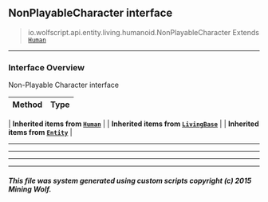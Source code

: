 ## NonPlayableCharacter __interface__

>io.wolfscript.api.entity.living.humanoid.NonPlayableCharacter
>Extends [`Human`](Human.md)

---

### Interface Overview

Non-Playable Character interface

Method | Type   
--- | :--- 
 |
__Inherited items from [`Human`](Human.md)__ |
 |
__Inherited items from [`LivingBase`](../LivingBase.md)__ |
 |
__Inherited items from [`Entity`](../../Entity.md)__ |









---



---


---


---


##### This file was system generated using custom scripts copyright (c) 2015 Mining Wolf.
	

